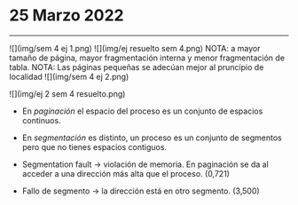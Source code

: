 # 25 Marzo 2022
---
![](img/sem 4 ej 1.png)
![](img/ej resuelto sem 4.png)
NOTA: a mayor tamaño de página, mayor fragmentación interna y menor fragmentación de tabla.
NOTA: Las páginas pequeñas se adecúan mejor al pruncipio de localidad
![](img/sem 4 ej 2.png)

![](img/ej 2 sem 4 resuelto.png)
- En *paginación* el espacio del proceso es un conjunto de espacios continuos.
- En *segmentación* es distinto, un proceso es un conjunto de segmentos pero que no tienes espacios contiguos.

- Segmentation fault -> violación de memoria. En paginación se da al acceder a una dirección más alta que el proceso. (0,721)
- Fallo de segmento -> la dirección está en otro segmento. (3,500)